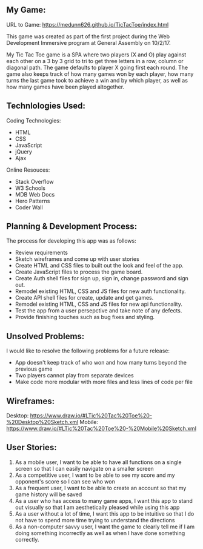 ## My Game:

URL to Game: https://medunn626.github.io/TicTacToe/index.html

This game was created as part of the first project during the Web Development Immersive program at General Assembly on 10/2/17.

My Tic Tac Toe game is a SPA where two players (X and O) play against each other on a 3 by 3 grid to tri to get three letters in a row, column or diagonal path. The game defaults to player X going first each round. The game also keeps track of how many games won by each player, how many turns the last game took to achieve a win and by which player, as well as how many games have been played altogether.

## Technlologies Used:

Coding Technologies:
- HTML
- CSS
- JavaScript
- jQuery
- Ajax

Online Resouces:
- Stack Overflow
- W3 Schools
- MDB Web Docs
- Hero Patterns
- Coder Wall

## Planning & Development Process:

The process for developing this app was as follows:
- Review requirements
- Sketch wireframes and come up with user stories
- Create HTML and CSS files to built out the look and feel of the app.
- Create JavaScript files to process the game board.
- Create Auth shell files for sign up, sign in, change password and sign out.
- Remodel existing HTML, CSS and JS files for new auth functionality.
- Create API shell files for create, update and get games.
- Remodel existing HTML, CSS and JS files for new api functionality.
- Test the app from a user persepctive and take note of any defects.
- Provide finishing touches such as bug fixes and styling.

## Unsolved Problems:

I would like to resolve the following problems for a future release:

- App doesn't keep track of who won and how many turns beyond the previous game
- Two players cannot play from separate devices
- Make code more modular with more files and less lines of code per file

## Wireframes:

Desktop: https://www.draw.io/#LTic%20Tac%20Toe%20-%20Desktop%20Sketch.xml
Mobile: https://www.draw.io/#LTic%20Tac%20Toe%20-%20Mobile%20Sketch.xml

## User Stories:

1. As a mobile user, I want to be able to have all functions on a single screen so that I can easily navigate on a smaller screen
2. As a competitive user, I want to be able to see my score and my opponent's score so I can see who won
3. As a frequent user, I want to be able to create an account so that my game history will be saved
4. As a user who has access to many game apps, I want this app to stand out visually so that I am aesthetically pleased while using this app
5. As a user without a lot of time, I want this app to be intuitive so that I do not have to spend more time trying to understand the directions
6. As a non-computer savvy user, I want the game to clearly tell me if I am doing something incorrectly as well as when I have done something correctly.
